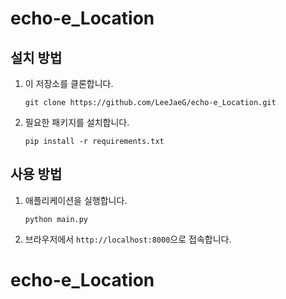 # echo-e_Location

## 설치 방법

1. 이 저장소를 클론합니다.
   ```
   git clone https://github.com/LeeJaeG/echo-e_Location.git
   ```

2. 필요한 패키지를 설치합니다.
   ```
   pip install -r requirements.txt
   ```

## 사용 방법

1. 애플리케이션을 실행합니다.
   ```
   python main.py
   ```

2. 브라우저에서 `http://localhost:8000`으로 접속합니다.


# echo-e_Location

